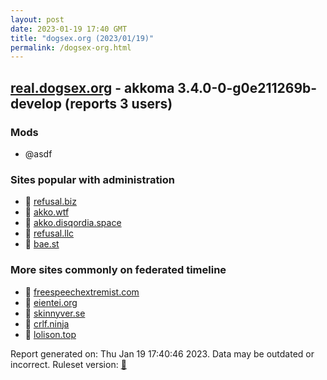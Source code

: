 ```yaml
---
layout: post
date: 2023-01-19 17:40 GMT
title: "dogsex.org (2023/01/19)"
permalink: /dogsex-org.html
---
```


## [real.dogsex.org](https://real.dogsex.org) - akkoma 3.4.0-0-g0e211269b-develop (reports 3 users)

### Mods
 * @asdf

### Sites popular with administration

* 🐘 [refusal.biz](/refusal-biz.html)
* 🐘 [akko.wtf](/akko-wtf.html)
* 🐘 [akko.disqordia.space](/akko-disqordia-space.html)
* 🐘 [refusal.llc](/refusal-llc.html)
* 🐘 [bae.st](/bae-st.html)

### More sites commonly on federated timeline

* 🐘 [freespeechextremist.com](/freespeechextremist-com.html)
* 🐘 [eientei.org](/eientei-org.html)
* 🐘 [skinnyver.se](/skinnyver-se.html)
* 🐘 [crlf.ninja](/crlf-ninja.html)
* 🐘 [lolison.top](/lolison-top.html)

Report generated on: Thu Jan 19 17:40:46 2023. Data may be outdated or incorrect.
Ruleset version: [🧁](/version-cupcake)
